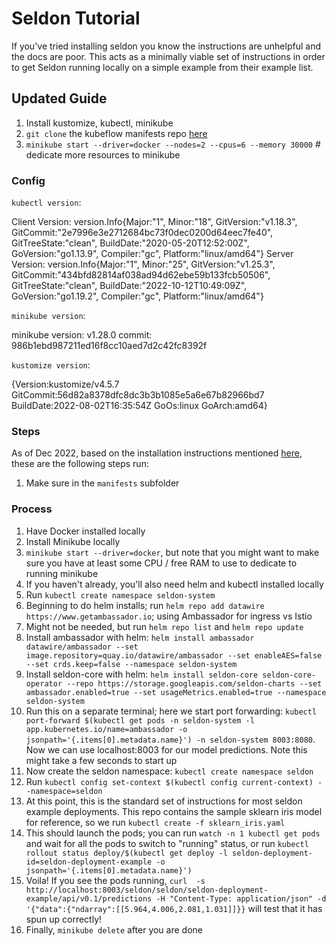 # Seldon Tutorial

If you've tried installing seldon you know the instructions are unhelpful and the docs are poor. This acts as a minimally viable set of instructions in order to get Seldon running locally on a simple example from their example list.


## Updated Guide

1. Install kustomize, kubectl, minikube
2. `git clone` the kubeflow manifests repo [here](https://github.com/kubeflow/manifests.git)
3. `minikube start --driver=docker --nodes=2 --cpus=6 --memory 30000`  # dedicate more resources to minikube

### Config

`kubectl version`:

Client Version: version.Info{Major:"1", Minor:"18", GitVersion:"v1.18.3", GitCommit:"2e7996e3e2712684bc73f0dec0200d64eec7fe40", GitTreeState:"clean", BuildDate:"2020-05-20T12:52:00Z", GoVersion:"go1.13.9", Compiler:"gc", Platform:"linux/amd64"}
Server Version: version.Info{Major:"1", Minor:"25", GitVersion:"v1.25.3", GitCommit:"434bfd82814af038ad94d62ebe59b133fcb50506", GitTreeState:"clean", BuildDate:"2022-10-12T10:49:09Z", GoVersion:"go1.19.2", Compiler:"gc", Platform:"linux/amd64"}

`minikube version`:

minikube version: v1.28.0
commit: 986b1ebd987211ed16f8cc10aed7d2c42fc8392f

`kustomize version`:

{Version:kustomize/v4.5.7 GitCommit:56d82a8378dfc8dc3b3b1085e5a6e67b82966bd7 BuildDate:2022-08-02T16:35:54Z GoOs:linux GoArch:amd64}

### Steps

As of Dec 2022, based on the installation instructions mentioned [here](https://github.com/kubeflow/manifests#connect-to-your-kubeflow-cluster), these are the following steps run:


1. Make sure in the `manifests` subfolder 

### Process

1. Have Docker installed locally
2. Install Minikube locally
3. `minikube start --driver=docker`, but note that you might want to make sure you have at least some CPU / free RAM to use to dedicate to running minikube
4. If you haven't already, you'll also need helm and kubectl installed locally
5. Run `kubectl create namespace seldon-system`
6. Beginning to do helm installs; run `helm repo add datawire https://www.getambassador.io`; using Ambassador for ingress vs Istio
7. Might not be needed, but run `helm repo list` and `helm repo update`
8. Install ambassador with helm: `helm install ambassador datawire/ambassador --set image.repository=quay.io/datawire/ambassador --set enableAES=false --set crds.keep=false --namespace seldon-system`
9. Install seldon-core with helm: `helm install seldon-core seldon-core-operator --repo https://storage.googleapis.com/seldon-charts --set ambassador.enabled=true --set usageMetrics.enabled=true --namespace seldon-system`
10. Run this on a separate terminal; here we start port forwarding: `kubectl port-forward $(kubectl get pods -n seldon-system -l app.kubernetes.io/name=ambassador -o jsonpath='{.items[0].metadata.name}') -n seldon-system 8003:8080`. Now we can use localhost:8003 for our model predictions. Note this might take a few seconds to start up
11. Now create the seldon namespace: `kubectl create namespace seldon`
12. Run `kubectl config set-context $(kubectl config current-context) --namespace=seldon`
13. At this point, this is the standard set of instructions for most seldon example deployments. This repo contains the sample sklearn iris model for reference, so we run `kubectl create -f sklearn_iris.yaml`
14. This should launch the pods; you can run `watch -n 1 kubectl get pods` and wait for all the pods to switch to "running" status, or run `kubectl rollout status deploy/$(kubectl get deploy -l seldon-deployment-id=seldon-deployment-example -o jsonpath='{.items[0].metadata.name}')`
15. Voila! If you see the pods running, `curl  -s http://localhost:8003/seldon/seldon/seldon-deployment-example/api/v0.1/predictions -H "Content-Type: application/json" -d '{"data":{"ndarray":[[5.964,4.006,2.081,1.031]]}}` will test that it has spun up correctly!
16. Finally, `minikube delete` after you are done

